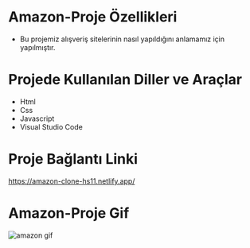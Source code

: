 # Amazon-Proje Özellikleri
<ul>
  <li>Bu projemiz alışveriş sitelerinin nasıl yapıldığını anlamamız için yapılmıştır.</li>
</ul>

# Projede Kullanılan Diller ve Araçlar

<ul>
  <li>Html</li>
  <li>Css</li>
  <li> Javascript</li>
  <li>Visual Studio Code</li>
 
</ul>

# Proje Bağlantı Linki
https://amazon-clone-hs11.netlify.app/

# Amazon-Proje Gif

![amazon gif](https://github.com/mehmet-adgzl22/amazon-web-site/assets/169144147/b9369c64-5478-4ee4-9c5a-57c04af4eaf4)
